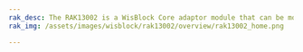 ```yaml
---
rak_desc: The RAK13002 is a WisBlock Core adaptor module that can be mounted to the IO slot of WisBlock Base board. This module exposed all WisBlock Core signals to male pin header, such as I2C, SPI, UART, GPIO, ADC, etc.
rak_img: /assets/images/wisblock/rak13002/overview/rak13002_home.png

---
```


<rk-redirect to="/Product-Categories/WisBlock/RAK13002/Overview/" />
